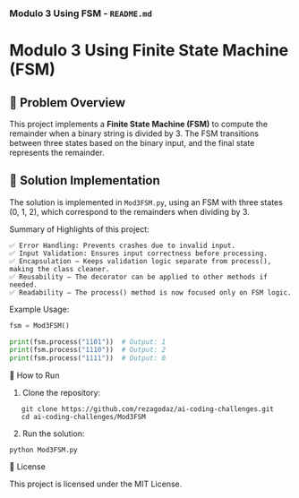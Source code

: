 ### **Modulo 3 Using FSM - `README.md`**

# Modulo 3 Using Finite State Machine (FSM)

## :memo: Problem Overview

This project implements a **Finite State Machine (FSM)** to compute the remainder when a binary string is divided by 3. The FSM transitions between three states based on the binary input, and the final state represents the remainder.

## :wrench: Solution Implementation

The solution is implemented in `Mod3FSM.py`, using an FSM with three states (0, 1, 2), which correspond to the remainders when dividing by 3.

Summary of Highlights of this project:

```
✅ Error Handling: Prevents crashes due to invalid input.
✅ Input Validation: Ensures input correctness before processing.
✅ Encapsulation – Keeps validation logic separate from process(), making the class cleaner.
✅ Reusability – The decorator can be applied to other methods if needed.
✅ Readability – The process() method is now focused only on FSM logic.
```

Example Usage:

```python
fsm = Mod3FSM()

print(fsm.process("1101"))  # Output: 1
print(fsm.process("1110"))  # Output: 2
print(fsm.process("1111"))  # Output: 0
```

:rocket: How to Run

1. Clone the repository:

```
   git clone https://github.com/rezagodaz/ai-coding-challenges.git
   cd ai-coding-challenges/Mod3FSM
```

2. Run the solution:

```
python Mod3FSM.py
```

:rocket: License

This project is licensed under the MIT License.

